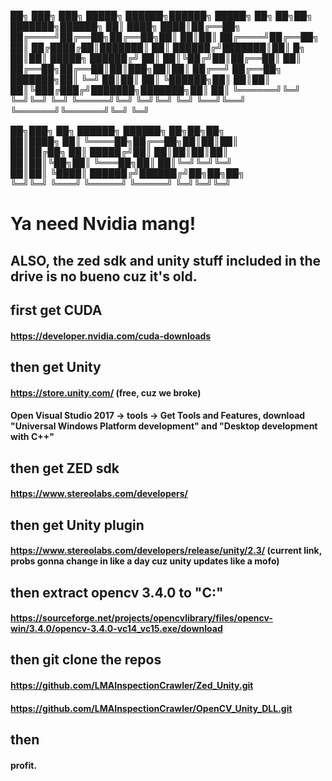 
██╗     ███╗   ███╗ █████╗      ██████╗██████╗  █████╗ ██╗    ██╗██╗     ███████╗██████╗ 
██║     ████╗ ████║██╔══██╗    ██╔════╝██╔══██╗██╔══██╗██║    ██║██║     ██╔════╝██╔══██╗
██║     ██╔████╔██║███████║    ██║     ██████╔╝███████║██║ █╗ ██║██║     █████╗  ██████╔╝
██║     ██║╚██╔╝██║██╔══██║    ██║     ██╔══██╗██╔══██║██║███╗██║██║     ██╔══╝  ██╔══██╗
███████╗██║ ╚═╝ ██║██║  ██║    ╚██████╗██║  ██║██║  ██║╚███╔███╔╝███████╗███████╗██║  ██║
╚══════╝╚═╝     ╚═╝╚═╝  ╚═╝     ╚═════╝╚═╝  ╚═╝╚═╝  ╚═╝ ╚══╝╚══╝ ╚══════╝╚══════╝╚═╝  ╚═╝
                                                                                         
██╗███╗   ██╗    ██████╗ ██████╗ ██╗██╗██╗                                               
██║████╗  ██║    ╚════██╗██╔══██╗██║██║██║                                               
██║██╔██╗ ██║     █████╔╝██║  ██║██║██║██║                                               
██║██║╚██╗██║     ╚═══██╗██║  ██║╚═╝╚═╝╚═╝                                               
██║██║ ╚████║    ██████╔╝██████╔╝██╗██╗██╗                                               
╚═╝╚═╝  ╚═══╝    ╚═════╝ ╚═════╝ ╚═╝╚═╝╚═╝                                               
                                                                                         


# Ya need Nvidia mang!
## ALSO, the zed sdk and unity stuff included in the drive is no bueno cuz it's old. 

## first get CUDA
#### https://developer.nvidia.com/cuda-downloads

## then get Unity
#### https://store.unity.com/ (free, cuz we broke)
#### Open Visual Studio 2017 -> tools -> Get Tools and Features, download "Universal Windows Platform development" and "Desktop development with C++"

## then get ZED sdk
#### https://www.stereolabs.com/developers/

## then get Unity plugin
#### https://www.stereolabs.com/developers/release/unity/2.3/   (current link, probs gonna change in like a day cuz unity updates like a mofo)

## then extract opencv 3.4.0 to "C:\"
#### https://sourceforge.net/projects/opencvlibrary/files/opencv-win/3.4.0/opencv-3.4.0-vc14_vc15.exe/download

## then git clone the repos
#### https://github.com/LMAInspectionCrawler/Zed_Unity.git
#### https://github.com/LMAInspectionCrawler/OpenCV_Unity_DLL.git

## then
#### profit. 
